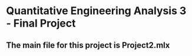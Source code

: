 # Quantitative Engineering Analysis 3 - Final Project
## The main file for this project is Project2.mlx
